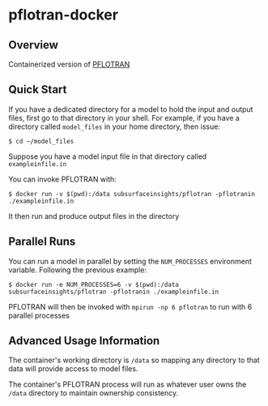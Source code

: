 # pflotran-docker

## Overview

Containerized version of [PFLOTRAN](https://www.pflotran.org/)

## Quick Start

If you have a dedicated directory for a model to hold the input and output
files, first go to that directory in your shell. For example, 
if you have a directory called `model_files` in your home directory, then 
issue:

```
$ cd ~/model_files
```

Suppose you have a model input file in that directory called `exampleinfile.in`

You can invoke PFLOTRAN with:

```
$ docker run -v $(pwd):/data subsurfaceinsights/pflotran -pflotranin ./exampleinfile.in
```

It then run and produce output files in the directory

## Parallel Runs

You can run a model in parallel by setting the `NUM_PROCESSES` environment
variable. Following the previous example:

```
$ docker run -e NUM_PROCESSES=6 -v $(pwd):/data subsurfaceinsights/pflotran -pflotranin ./exampleinfile.in
```

PFLOTRAN will then be invoked with `mpirun -np 6 pflotran` to run with 6
parallel processes

## Advanced Usage Information

The container's working directory is `/data` so mapping any directory to that
data will provide access to model files. 

The container's PFLOTRAN process will run as whatever user owns the `/data` 
directory to maintain ownership consistency. 



